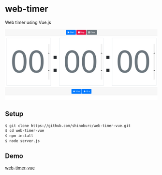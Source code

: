 # web-timer
Web timer using Vue.js

![capture](web-timer.png)

## Setup

```sh
$ git clone https://github.com/shinoburc/web-timer-vue.git
$ cd web-timer-vue
$ npm install
$ node server.js
```

## Demo

[web-timer-vue](https://web-timer-vue.herokuapp.com/)
